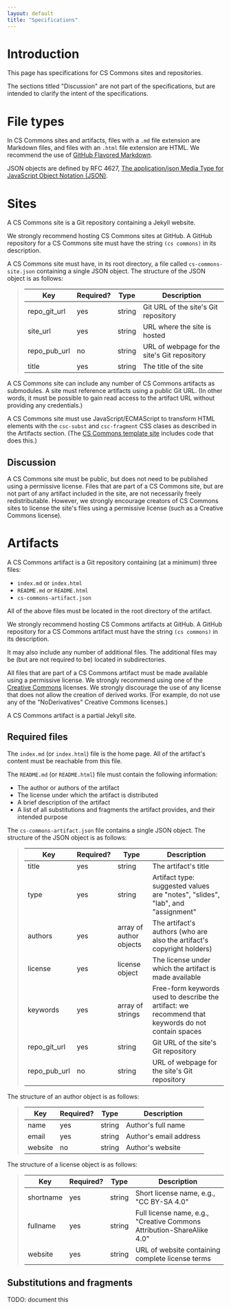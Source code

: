 ```yaml
---
layout: default
title: "Specifications"
---
```


# Introduction

This page has specifications for CS Commons sites and repositories.

The sections titled "Discussion" are not part of the specifications, but are intended to clarify the intent of the specifications.

# File types

In CS Commons sites and artifacts, files with a `.md` file extension are Markdown files, and files with an `.html` file extension are HTML.  We recommend the use of [GitHub Flavored Markdown](https://help.github.com/articles/github-flavored-markdown).

JSON objects are defined by RFC 4627, [The application/json Media Type for JavaScript Object Notation (JSON)](http://www.ietf.org/rfc/rfc4627.txt).

# Sites

A CS Commons site is a Git repository containing a Jekyll website.

We strongly recommend hosting CS Commons sites at GitHub.  A GitHub repository for a CS Commons site must have the string `(cs commons)` in its description.

A CS Commons site must have, in its root directory, a file called `cs-commons-site.json` containing a single JSON object.  The structure of the JSON object is as follows:

> Key | Required? | Type | Description
> --- | --------- | ---- | -----------
> repo\_git\_url | yes | string | Git URL of the site's Git repository
> site\_url | yes | string | URL where the site is hosted
> repo\_pub\_url | no | string | URL of webpage for the site's Git repository
> title | yes | string | The title of the site

A CS Commons site can include any number of CS Commons artifacts as submodules.  A site must reference artifacts using a public Git URL.  (In other words, it must be possible to gain read access to the artifact URL without providing any credentials.)

A CS Commons site must use JavaScript/ECMAScript to transform HTML elements with the `csc-subst` and `csc-fragment` CSS clases as described in the Artifacts section.  (The [CS Commons template site](https://github.com/cs-commons/template-site) includes code that does this.)

## Discussion

A CS Commons site must be public, but does not need to be published using a permissive license.  Files that are part of a CS Commons site, but are not part of any artifact included in the site, are not necessarily freely redistributable.  However, we strongly encourage creators of CS Commons sites to license the site's files using a permissive license (such as a Creative Commons license).

# Artifacts

A CS Commons artifact is a Git repository containing (at a minimum) three files:

* `index.md` or `index.html`
* `README.md` or `README.html`
* `cs-commons-artifact.json`

All of the above files must be located in the root directory of the artifact.

We strongly recommend hosting CS Commons artifacts at GitHub.  A GitHub repository for a CS Commons artifact must have the string `(cs commons)` in its description.

It may also include any number of additional files.  The additional files may be (but are not required to be) located in subdirectories.

All files that are part of a CS Commons artifact must be made available using a permissive license.  We strongly recommend using one of the [Creative Commons](http://creativecommons.org/) licenses.  We strongly discourage the use of any license that does not allow the creation of derived works.  (For example, do not use any of the "NoDerivatives" Creative Commons licenses.)

A CS Commons artifact is a partial Jekyll site.

## Required files

The `index.md` (or `index.html`) file is the home page.  All of the artifact's content must be reachable from this file.

The `README.md` (or `README.html`) file must contain the following information:

* The author or authors of the artifact
* The license under which the artifact is distributed
* A brief description of the artifact
* A list of all substitutions and fragments the artifact provides, and their intended purpose

The `cs-commons-artifact.json` file contains a single JSON object.  The structure of the JSON object is as follows:

> Key | Required? | Type | Description
> --- | --------- | ---- | -----------
> title | yes | string | The artifact's title
> type | yes | string | Artifact type: suggested values are "notes", "slides", "lab", and "assignment"
> authors | yes | array of author objects | The artifact's authors (who are also the artifact's copyright holders)
> license | yes | license object | The license under which the artifact is made available
> keywords | yes | array of strings | Free-form keywords used to describe the artifact: we recommend that keywords do not contain spaces
> repo\_git\_url | yes | string | Git URL of the site's Git repository
> repo\_pub\_url | no | string | URL of webpage for the site's Git repository

The structure of an author object is as follows:

> Key | Required? | Type | Description
> --- | --------- | ---- | -----------
> name | yes | string | Author's full name
> email | yes | string | Author's email address
> website | no | string | Author's website

The structure of a license object is as follows:

> Key | Required? | Type | Description
> --- | --------- | ---- | -----------
> shortname | yes | string | Short license name, e.g., "CC BY-SA 4.0"
> fullname | yes | string | Full license name, e.g., "Creative Commons Attribution-ShareAlike 4.0"
> website | yes | string | URL of website containing complete license terms

## Substitutions and fragments

TODO: document this
